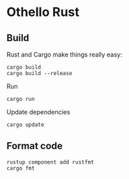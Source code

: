 # Othello Rust

## Build

Rust and Cargo make things really easy:

```shell
cargo build
cargo build --release
```

Run

```shell
cargo run
```

Update dependencies

```shell
cargo update
```

## Format code

```shell
rustup component add rustfmt
cargo fmt
```
